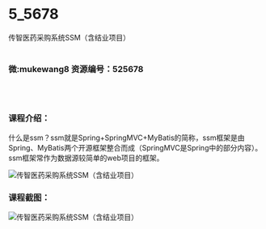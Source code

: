 # 5_5678
传智医药采购系统SSM（含结业项目）
<br/></br>
<h3>微:mukewang8 资源编号：525678</h3>
<br/></br>
<h3>课程介绍：</h3>
<p>什么是ssm？ssm就是Spring+SpringMVC+MyBatis的简称，ssm框架是由Spring、MyBatis两个开源框架整合而成（SpringMVC是Spring中的部分内容）。ssm框架常作为数据源较简单的web项目的框架。</p>
<p><img src="https://www.ko996.com/wp-content/uploads/img/2019/07/2-28-292x300.png" alt="传智医药采购系统SSM（含结业项目）"></p>
<h3>课程截图：</h3>
<p><img src="https://www.ko996.com/wp-content/uploads/img/2019/07/1-41.png" alt="传智医药采购系统SSM（含结业项目）"></p>
<p>&nbsp;</p>
